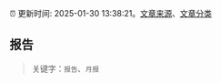 :alarm_clock: 更新时间: 2025-01-30 13:38:21。[文章来源](/README.md)、[文章分类](/TAGS.md)

## 报告


> 关键字：`报告`、`月报`



